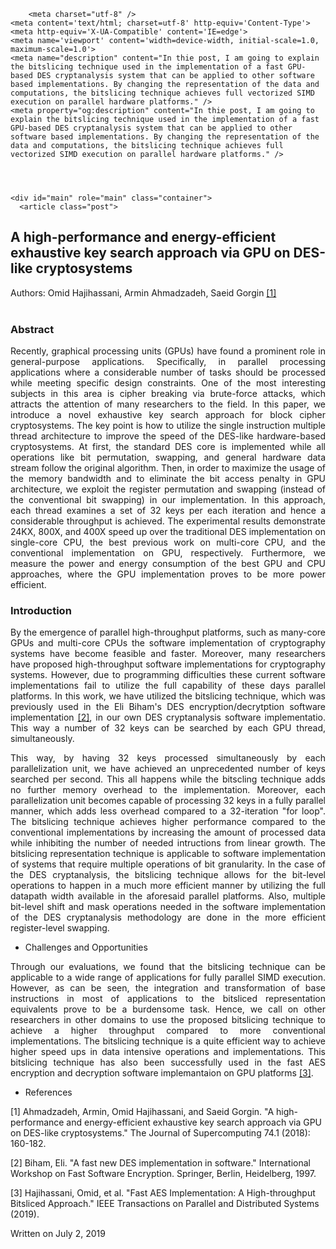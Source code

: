 <html>
  <head>
    <title>A high-performance and energy-efficient exhaustive key search approach via GPU on DES-like cryptosystems – Omid Hajihassani – University of Alberta</title>

        <meta charset="utf-8" />
    <meta content='text/html; charset=utf-8' http-equiv='Content-Type'>
    <meta http-equiv='X-UA-Compatible' content='IE=edge'>
    <meta name='viewport' content='width=device-width, initial-scale=1.0, maximum-scale=1.0'>
    <meta name="description" content="In thie post, I am going to explain the bitslicing technique used in the implementation of a fast GPU-based DES cryptanalysis system that can be applied to other software based implementations. By changing the representation of the data and computations, the bitslicing technique achieves full vectorized SIMD execution on parallel hardware platforms." />
    <meta property="og:description" content="In thie post, I am going to explain the bitslicing technique used in the implementation of a fast GPU-based DES cryptanalysis system that can be applied to other software based implementations. By changing the representation of the data and computations, the bitslicing technique achieves full vectorized SIMD execution on parallel hardware platforms." />
    
  </head>

  <body>
    <div class="wrapper-masthead">
      <div class="container">
        <header class="masthead clearfix">
        </header>
      </div>
    </div>

    <div id="main" role="main" class="container">
      <article class="post">
  <h2>A high-performance and energy-efficient exhaustive key search approach via GPU on DES-like cryptosystems</h2>
  <div>Authors: Omid Hajihassani, Armin Ahmadzadeh, Saeid Gorgin
  <a href="https://link.springer.com/article/10.1007/s11227-017-2120-9">[1]</a></div>
  <br />
  <div class="entry">
  <h3>Abstract</h3>
    <p align="justify">Recently, graphical processing units (GPUs) have found a prominent role in general-purpose applications. Specifically, in parallel processing applications where a considerable number of tasks should be processed while meeting specific design constraints. One of the most interesting subjects in this area is cipher breaking via brute-force attacks, which attracts the attention of many researchers to the field. In this paper, we introduce a novel exhaustive key search approach for block cipher cryptosystems. The key point is how to utilize the single instruction multiple thread architecture to improve the speed of the DES-like hardware-based cryptosystems. At first, the standard DES core is implemented while all operations like bit permutation, swapping, and general hardware data stream follow the original algorithm. Then, in order to maximize the usage of the memory bandwidth and to eliminate the bit access penalty in GPU architecture, we exploit the register permutation and swapping (instead of the conventional bit swapping) in our implementation. In this approach, each thread examines a set of 32 keys per each iteration and hence a considerable throughput is achieved. The experimental results demonstrate 24KX, 800X, and 400X speed up over the traditional DES implementation on single-core CPU, the best previous work on multi-core CPU, and the conventional implementation on GPU, respectively. Furthermore, we measure the power and energy consumption of the best GPU and CPU approaches, where the GPU implementation proves to be more power efficient.</p>

  <h3>Introduction</h3>
    <p align="justify">By the emergence of parallel high-throughput platforms, such as many-core GPUs and multi-core CPUs the software implementation of cryptography systems have become feasible and faster. Moreover, many researchers have proposed high-throughput software implementations for cryptography systems. However, due to programming difficulties these current software implementations fail to utilize the full capability of these days parallel platforms. In this work, we have utilized the bitslicing technique, which was previously used in the Eli Biham's DES encryption/decrytption software implementation <a href="https://link.springer.com/content/pdf/10.1007/BFb0052352.pdf">[2]</a>, in our own DES cryptanalysis software implementatio. This way a number of 32 keys can be searched by each GPU thread, simultaneously. </p>
    <p align="justify">This way, by having 32 keys processed simultaneously by each parallelization unit, we have achieved an unprecedented number of keys searched per second. This all happens while the bitscling technique adds no further memory overhead to the implementation. Moreover, each parallelization unit becomes capable of processing 32 keys in a fully parallel manner, which adds less overhead compared to a 32-iteration "for loop". The bitslicing technique achieves higher performance compared to the conventional implementations by increasing the amount of processed data while inhibiting the number of needed intructions from linear growth. The bitslicing representation technique is applicable to software implementation of systems that require multiple operations of bit granularity. In the case of the DES cryptanalysis, the bitslicing technique allows for the bit-level operations to happen in a much more efficient manner by utilizing the full datapath width available in the aforesaid parallel platforms. Also, multiple bit-level shift and mask operations needed in the software implementation of the DES cryptanalysis methodology are done in the more efficient register-level swapping.</p>
    
<ul>
  <li>Challenges and Opportunities</li>
</ul>
  <p align="justify">Through our evaluations, we found that the bitslicing technique can be applicable to a wide range of applications for fully parallel SIMD execution. However, as can be seen, the integration and transformation of base instructions in most of applications to the bitsliced representation equivalents prove to be a burdensome task. Hence, we call on other researchers in other domains to use the proposed bitslicing technique to achieve a higher throughput compared to more conventional implementations. The bitslicing technique is a quite efficient way to achieve higher speed ups in data intensive operations and implementations. This bitslicing technique has also been successfully used in the fast AES encryption and decryption software implemantaion on GPU platforms <a href="https://ieeexplore.ieee.org/abstract/document/8691582">[3]</a>. </p>
<ul>
  <li>References</li>
</ul>
<p>[1] Ahmadzadeh, Armin, Omid Hajihassani, and Saeid Gorgin. "A high-performance and energy-efficient exhaustive key search approach via GPU on DES-like cryptosystems." The Journal of Supercomputing 74.1 (2018): 160-182.</p>
<p>[2] Biham, Eli. "A fast new DES implementation in software." International Workshop on Fast Software Encryption. Springer, Berlin, Heidelberg, 1997.</p>
<p>[3] Hajihassani, Omid, et al. "Fast AES Implementation: A High-throughput Bitsliced Approach." IEEE Transactions on Parallel and Distributed Systems (2019).</p>
  </div>
  <div class="date">
    Written on July 2, 2019
  </div>
  </article>

